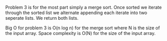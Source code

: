 Problem 3 is for the most part simply a merge sort. Once sorted we iterate through the sorted list
we alternate appending each iterate into two seperate lists. We return both lists.


Big O for problem 3 is O(n log n) for the merge sort where N is the size of the input array.
Space complexity is O(N) for the size of the input array.  